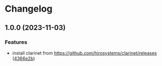 # Changelog

## 1.0.0 (2023-11-03)


### Features

* install clarinet from https://github.com/hirosystems/clarinet/releases ([4366e2b](https://github.com/alexgo-io/asdf-clarinet/commit/4366e2b6dcb834eba10408fbc067626c551653a7))
